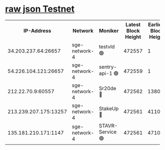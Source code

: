 
[raw json Testnet](https://rpc-check.sget.stavr.tech/sget/rpc-sget-result.json)
=


<table><tr><th>IP-Address</th><th>Network</th><th>Moniker</th><th>Latest Block Height</th><th>Earliest Block Height</th><th>Catching Up</th><th>Voting Power</th><th>Scan Time</th></tr><tr><td>34.203.237.64:26657</td><td>sge-network-4</td><td>testvld 🟢</td><td>472557</td><td>1</td><td>False</td><td>0</td><td>2023-12-02T19:04:23.198873657UTC</td></tr><tr><td>54.226.104.121:26657</td><td>sge-network-4</td><td>sentry-api-1 🟢</td><td>472559</td><td>1</td><td>False</td><td>0</td><td>2023-12-02T19:04:34.135383785UTC</td></tr><tr><td>212.22.70.9:60557</td><td>sge-network-4</td><td>Sr20de 🔴</td><td>472562</td><td>138001</td><td>False</td><td>99</td><td>2023-12-02T19:04:49.451846585UTC</td></tr><tr><td>213.239.207.175:13257</td><td>sge-network-4</td><td>StakeUp 🔴</td><td>472561</td><td>411001</td><td>False</td><td>100</td><td>2023-12-02T19:04:42.522998794UTC</td></tr><tr><td>135.181.210.171:1147</td><td>sge-network-4</td><td>STAVR-Service 🟢</td><td>472561</td><td>471001</td><td>False</td><td>0</td><td>2023-12-02T19:04:42.876010971UTC</td></tr></table>

